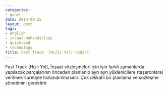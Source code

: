 ```yaml
---
categories:
- genel
date: 2013-09-25
layout: post
tags:
- english
- insaat-muhendisligi
- quickread
- technology
title: Fast Track  (Hızlı Yol) nedir?
---
```


Fast Track (Hızlı Yol), İnşaat sözleşmeleri için işin farklı zamanlarda yapılacak parçalarının önceden planlanıp ayrı ayrı yüklenicilere (taşeronlara) verilmek suretiyle hızlandırılmasıdır. Çok dikkatli bir planlama ve sözleşme yönetimini gerektirir.
